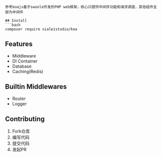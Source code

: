 ```# koa
参考koajs基于swoole开发的PHP web框架，核心只提供中间件功能和请求调度，其他组件全部为中间件

## Install
```bash
composer require xialeistudio/koa
```

## Features
+ Middleware
+ DI Container
+ Database
+ Caching(Redis)

## Builtin Middlewares
+ Router
+ Logger

## Contributing

1. Fork仓库
2. 编写代码
3. 提交代码
4. 发起PR